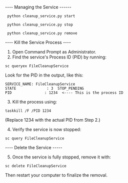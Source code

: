   ---- Managing the Service ------

````
 python cleanup_service.py start
````
````
 python cleanup_service.py stop
````
````
 python cleanup_service.py remove
````

---- Kill the Service Process ----
1) Open Command Prompt as Administrator.
2) Find the service's Process ID (PID) by running:
````
sc queryex FileCleanupService
````
Look for the PID in the output, like this:
````
SERVICE_NAME: FileCleanupService
STATE              : 3  STOP_PENDING
PID               : 1234  <---- This is the process ID
````
3) Kill the process using:
````
taskkill /F /PID 1234
````
(Replace 1234 with the actual PID from Step 2.)

4) Verify the service is now stopped:
````
sc query FileCleanupService
````
---- Delete the Service -----

5) Once the service is fully stopped, remove it with:
````
sc delete FileCleanupService
````
Then restart your computer to finalize the removal.

